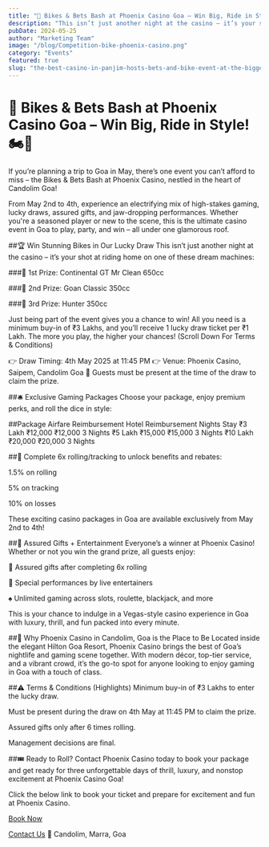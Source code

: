 ```yaml
---
title: "🎉 Bikes & Bets Bash at Phoenix Casino Goa – Win Big, Ride in Style! 🏍️🎰"
description: "This isn’t just another night at the casino – it’s your shot at riding home on one of these dream machines"
pubDate: 2024-05-25
author: "Marketing Team"
image: "/blog/Competition-bike-phoenix-casino.png"
category: "Events"
featured: true
slug: "the-best-casino-in-panjim-hosts-bets-and-bike-event-at-the-biggest-casino-in-goa"
---
```

# 🎉 Bikes & Bets Bash at Phoenix Casino Goa – Win Big, Ride in Style! 🏍️🎰

If you’re planning a trip to Goa in May, there’s one event you can’t afford to miss – the Bikes & Bets Bash at Phoenix Casino, nestled in the heart of Candolim Goa!

From May 2nd to 4th, experience an electrifying mix of high-stakes gaming, lucky draws, assured gifts, and jaw-dropping performances. Whether you're a seasoned player or new to the scene, this is the ultimate casino event in Goa to play, party, and win – all under one glamorous roof.

##🏆 Win Stunning Bikes in Our Lucky Draw
This isn’t just another night at the casino – it’s your shot at riding home on one of these dream machines:

###🥇 1st Prize: Continental GT Mr Clean 650cc

###🥈 2nd Prize: Goan Classic 350cc

###🥉 3rd Prize: Hunter 350cc

Just being part of the event gives you a chance to win! All you need is a minimum buy-in of ₹3 Lakhs, and you’ll receive 1 lucky draw ticket per ₹1 Lakh. The more you play, the higher your chances! (Scroll Down For Terms & Conditions)

👉 Draw Timing: 4th May 2025 at 11:45 PM
👉 Venue: Phoenix Casino, Saipem, Candolim Goa
📝 Guests must be present at the time of the draw to claim the prize.

##🛎️ Exclusive Gaming Packages
Choose your package, enjoy premium perks, and roll the dice in style:

##Package	Airfare Reimbursement	Hotel Reimbursement	Nights Stay
₹3 Lakh	₹12,000	₹12,000	3 Nights
₹5 Lakh	₹15,000	₹15,000	3 Nights
₹10 Lakh	₹20,000	₹20,000	3 Nights

##🔁 Complete 6x rolling/tracking to unlock benefits and rebates:

1.5% on rolling

5% on tracking

10% on losses

These exciting casino packages in Goa are available exclusively from May 2nd to 4th!

##🎁 Assured Gifts + Entertainment
Everyone’s a winner at Phoenix Casino! Whether or not you win the grand prize, all guests enjoy:

🎁 Assured gifts after completing 6x rolling

🎤 Special performances by live entertainers

♠️ Unlimited gaming across slots, roulette, blackjack, and more

This is your chance to indulge in a Vegas-style casino experience in Goa with luxury, thrill, and fun packed into every minute.

##📍 Why Phoenix Casino in Candolim, Goa is the Place to Be
Located inside the elegant Hilton Goa Resort, Phoenix Casino brings the best of Goa’s nightlife and gaming scene together. With modern décor, top-tier service, and a vibrant crowd, it’s the go-to spot for anyone looking to enjoy gaming in Goa with a touch of class.

##⚠️ Terms & Conditions (Highlights)
Minimum buy-in of ₹3 Lakhs to enter the lucky draw.

Must be present during the draw on 4th May at 11:45 PM to claim the prize.

Assured gifts only after 6 times rolling.

Management decisions are final.

##🎟️ Ready to Roll?
Contact Phoenix Casino today to book your package and get ready for three unforgettable days of thrill, luxury, and nonstop excitement at Phoenix Casino Goa!

Click the below link to book your ticket and prepare for excitement and fun at Phoenix Casino.

[Book Now](https://www.phoenixcasino.in/)

[Contact Us](/contact) 
📍 Candolim, Marra, Goa
